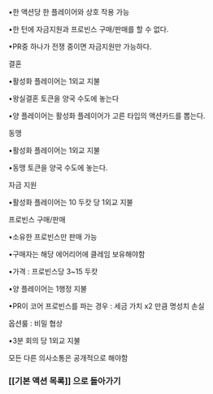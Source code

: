 
•한 액션당 한 플레이어와 상호 작용 가능

•한 턴에 자금지원과 프로빈스 구매/판매를 할 수 없다.

•PR중 하나가 전쟁 중이면 자금지원만 가능하다.


결혼

•활성화 플레이어는 1외교 지불

•왕실결혼 토큰을 양국 수도에 놓는다

•양 플레이어는 활성화 플레이어가 고른 타입의 액션카드를 뽑는다.

동맹

•활성화 플레이어는 1외교 지불

•동맹 토큰을 양국 수도에 놓는다.

자금 지원

•활성화 플레이어는 10 두캇 당 1외교 지불

프로빈스 구매/판매

•소유한 프로빈스만 판매 가능

•구매자는 해당 에어리어에 클레임 보유해야함

•가격 : 프로빈스당 3~15 두캇

•양 플레이어는 1행정 지불

•PR이 코어 프로빈스를 파는 경우 : 세금 가치 x2 만큼 명성치 손실

옵션룰 : 비밀 협상

•3분 회의 당 1외교 지불

모든 다른 의사소통은 공개적으로 해야함

### [[기본 액션 목록]] 으로 돌아가기